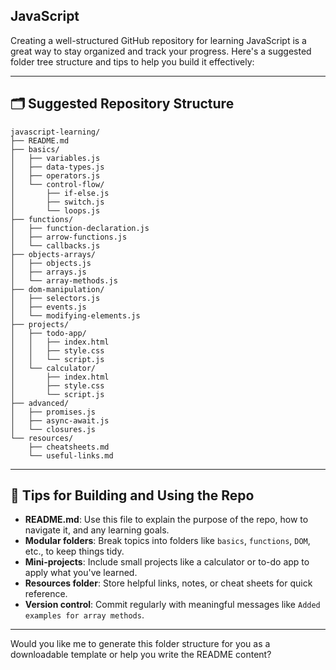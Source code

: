 

## JavaScript

Creating a well-structured GitHub repository for learning JavaScript is a great way to stay organized and track your progress. Here's a suggested folder tree structure and tips to help you build it effectively:

---

## 🗂️ Suggested Repository Structure

```
javascript-learning/
├── README.md
├── basics/
│   ├── variables.js
│   ├── data-types.js
│   ├── operators.js
│   └── control-flow/
│       ├── if-else.js
│       ├── switch.js
│       └── loops.js
├── functions/
│   ├── function-declaration.js
│   ├── arrow-functions.js
│   └── callbacks.js
├── objects-arrays/
│   ├── objects.js
│   ├── arrays.js
│   └── array-methods.js
├── dom-manipulation/
│   ├── selectors.js
│   ├── events.js
│   └── modifying-elements.js
├── projects/
│   ├── todo-app/
│   │   ├── index.html
│   │   ├── style.css
│   │   └── script.js
│   └── calculator/
│       ├── index.html
│       ├── style.css
│       └── script.js
├── advanced/
│   ├── promises.js
│   ├── async-await.js
│   └── closures.js
└── resources/
    ├── cheatsheets.md
    └── useful-links.md
```

---

## 📘 Tips for Building and Using the Repo

- **README.md**: Use this file to explain the purpose of the repo, how to navigate it, and any learning goals.
- **Modular folders**: Break topics into folders like `basics`, `functions`, `DOM`, etc., to keep things tidy.
- **Mini-projects**: Include small projects like a calculator or to-do app to apply what you've learned.
- **Resources folder**: Store helpful links, notes, or cheat sheets for quick reference.
- **Version control**: Commit regularly with meaningful messages like `Added examples for array methods`.

---

Would you like me to generate this folder structure for you as a downloadable template or help you write the README content?
